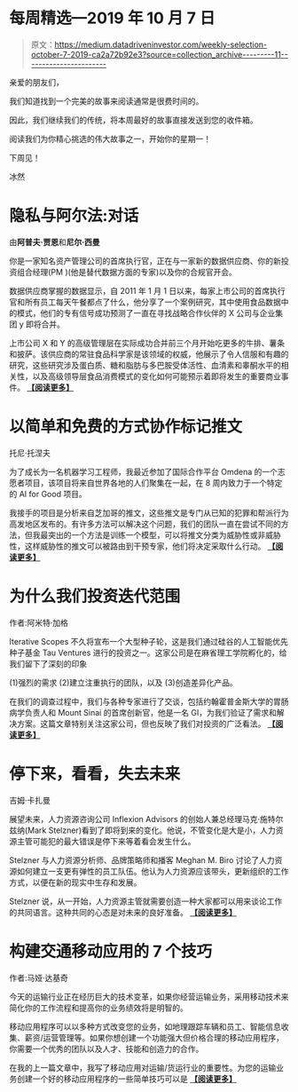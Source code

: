 # 每周精选—2019 年 10 月 7 日

> 原文：<https://medium.datadriveninvestor.com/weekly-selection-october-7-2019-ca2a72b92e3?source=collection_archive---------11----------------------->

亲爱的朋友们，

我们知道找到一个完美的故事来阅读通常是很费时间的。

因此，我们继续我们的传统，将本周最好的故事直接发送到您的收件箱。

阅读我们为你精心挑选的伟大故事之一，开始你的星期一！

下周见！

冰然

# 隐私与阿尔法:对话

由**阿普夫·贾恩**和**尼尔·西曼**

你是一家知名资产管理公司的首席执行官，正在与一家新的数据供应商、你的新投资组合经理(PM )(他是替代数据方面的专家)以及你的合规官开会。​

数据供应商掌握的数据显示，自 2011 年 1 月 1 日以来，每家上市公司的首席执行官和所有员工每天午餐都点了什么，他分享了一个案例研究，其中使用食品数据中的模式，他们的专有信号成功预测了一直在寻找战略合作伙伴的 X 公司与企业集团 y 即将合并。

上市公司 X 和 Y 的高级管理层在实际成功合并前三个月开始吃更多的牛排、薯条和披萨。该供应商的常驻食品科学家是该领域的权威，他展示了令人信服和有趣的研究，这些研究涉及蛋白质、糖和脂肪与多巴胺受体活性、血清素和睾酮水平的相关性，以及高级领导层食品消费模式的变化如何可能预示着即将发生的重要商业事件。 [**【阅读更多】**](https://www.datadriveninvestor.com/2019/10/02/privacy-vs-alpha-a-conversation/)

# 以简单和免费的方式协作标记推文

托尼·托涅夫

为了成长为一名机器学习工程师，我最近参加了国际合作平台 Omdena 的一个志愿者项目，该项目将来自世界各地的人们聚集在一起，在 8 周内致力于一个特定的 AI for Good 项目。

我接手的项目是分析来自芝加哥的推文，这些推文是专门从已知的犯罪和帮派行为高发地区发布的。有许多方法可以解决这个问题，我们的团队一直在尝试不同的方法，但我最突出的一个方法是训练一个模型，可以将推文分类为威胁性或非威胁性，这样威胁性的推文可以被路由到干预专家，他们将决定采取什么行动。 [**【阅读更多】**](https://www.datadriveninvestor.com/2019/10/01/collaboratively-label-tweets-the-easy-and-free-way/)

# 为什么我们投资迭代范围

作者:阿米特·加格

Iterative Scopes 不久将宣布一个大型种子轮，这是我们通过硅谷的人工智能优先种子基金 Tau Ventures 进行的投资之一。这家公司是在麻省理工学院孵化的，给我们留下了深刻的印象

(1)强烈的需求
(2)建立注重执行的团队，以及
(3)创造差异化产品。

在我们的调查过程中，我们与各种专家进行了交谈，包括约翰霍普金斯大学的胃肠病学负责人和 Mount Sinai 的首席创新官，他是一名 GI，为我们验证了需求和解决方案。这篇文章特别关注这家公司，但也反映了我们对投资的广泛看法。 [**【阅读更多】**](https://www.datadriveninvestor.com/2019/10/07/why-we-invested-in-iterative-scopes-computer-vision-vs-cancer/)

# 停下来，看看，失去未来

吉姆·卡扎曼

展望未来，人力资源咨询公司 Inflexion Advisors 的创始人兼总经理马克·施特尔兹纳(Mark Stelzner)看到了即将到来的变化。他说，不管变化是大是小，人力资源主管可能犯的最大错误是停下来等着看会发生什么。

Stelzner 与人力资源分析师、品牌策略师和播客 Meghan M. Biro 讨论了人力资源如何建立一支更有弹性的员工队伍。他认为人力资源应该带头，更新组织的工作方式，以便在新的现实中生存和发展。

Stelzner 说，从一开始，人力资源主管就需要创造一种大家都可以用来谈论工作的共同语言。这种共同的心态是对未来的良好准备。 [**【阅读更多】**](https://www.datadriveninvestor.com/2019/10/03/stop-look-and-lose-the-future/)

# 构建交通移动应用的 7 个技巧

作者:马娅·达基奇

今天的运输行业正在经历巨大的技术变革，如果你经营运输业务，采用移动技术来简化你的工作流程和提高你的业务绩效将是明智的。

移动应用程序可以以多种方式改变您的业务，如地理跟踪车辆和员工、智能信息收集、薪资/运营管理等。如果你想创建一个功能强大但价格合理的移动应用程序，你需要一个优秀的团队以及人才、技能和创造力的合作。​

在我的上一篇文章中，我写了移动应用对运输/货运行业的重要性。为您的运输业务创建一个好的移动应用程序的一些简单技巧可以是 [**【阅读更多】**](https://www.datadriveninvestor.com/2019/10/04/7-tips-for-building-a-transportation-mobile-app/)